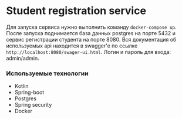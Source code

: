 # Student registration service

Для запуска сервиса нужно выполнить команду `docker-compose up`.
После запуска поднимается база данных postgres на порте 5432 и сервис регистрации студента на порте 8080.
Вся документация об используемых api находится в swagger'e по ссылке `http://localhost:8080/swager-ui.html`.
Логин и пароль для входа: admin/admin.

### Используемые технологии

* Kotlin
* Spring-boot
* Postgres
* Spring security
* Docker